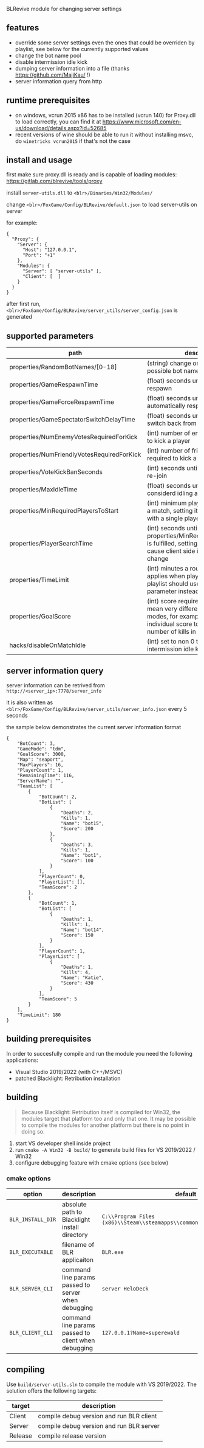 BLRevive module for changing server settings

## features

- override some server settings even the ones that could be overriden by playlist, see below for the currently supported values
- change the bot name pool
- disable intermission idle kick
- dumping server information into a file (thanks https://github.com/MajiKau/ !)
- server information query from http

## runtime prerequisites

- on windows, vcrun 2015 x86 has to be installed (vcrun 140) for Proxy.dll to load correctly, you can find it at https://www.microsoft.com/en-us/download/details.aspx?id=52685
- recent versions of wine should be able to run it without installing msvc, do `winetricks vcrun2015` if that's not the case

## install and usage

first make sure proxy.dll is ready and is capable of loading modules: https://gitlab.com/blrevive/tools/proxy

install `server-utils.dll` to `<blr>/Binaries/Win32/Modules/`

change `<blr>/FoxGame/Config/BLRevive/default.json` to load server-utils on server

for example:
```
{
  "Proxy": {
    "Server": {
      "Host": "127.0.0.1",
      "Port": "+1"
    },
    "Modules": {
      "Server": [ "server-utils" ],
      "Client": [  ]
    }
  }
}
```

after first run, `<blr>/FoxGame/Config/BLRevive/server_utils/server_config.json` is generated

## supported parameters

| path | description |
| --- | --- |
| properties/RandomBotNames/[0-18] | (string) change one of the 19 possible bot names |
| properties/GameRespawnTime | (float) seconds until a player can click respawn |
| properties/GameForceRespawnTime | (float) seconds until a player is automatically respawned |
| properties/GameSpectatorSwitchDelayTime | (float) seconds until a player can switch back from spectator |
| properties/NumEnemyVotesRequiredForKick | (int) number of enemy votes required to kick a player |
| properties/NumFriendlyVotesRequiredForKick | (int) number of friendly votes required to kick a player |
| properties/VoteKickBanSeconds | (int) seconds until a kicked player can re-join |
| properties/MaxIdleTime | (float) seconds until a player is considerd idling and kicked |
| properties/MinRequiredPlayersToStart | (int) minimum player required to start a match, setting it to 1 allows starting with a single player |
| properties/PlayerSearchTime | (int) seconds until a round start after properties/MinRequiredPlayersToStart is fulfilled, setting it too low might cause client side issues during map change |
| properties/TimeLimit | (int) minutes a round should last, only applies when playlist is used, non playlist should use the launch parameter instead |
| properties/GoalScore | (int) score required to win, could mean very different things in different modes, for example it means the individual score to win in DM, and number of kills in TDM |
| hacks/disableOnMatchIdle | (int) set to non 0 to disable intermission idle kick |

## server information query

server information can be retrived from `http://<server_ip>:7778/server_info`

it is also written as `<blr>/FoxGame/Config/BLRevive/server_utils/server_info.json` every 5 seconds

the sample below demonstrates the current server information format

```
{
    "BotCount": 3,
    "GameMode": "tdm",
    "GoalScore": 3000,
    "Map": "seaport",
    "MaxPlayers": 16,
    "PlayerCount": 1,
    "RemainingTime": 116,
    "ServerName": "",
    "TeamList": [
        {
            "BotCount": 2,
            "BotList": [
                {
                    "Deaths": 2,
                    "Kills": 1,
                    "Name": "bot15",
                    "Score": 200
                },
                {
                    "Deaths": 3,
                    "Kills": 1,
                    "Name": "bot1",
                    "Score": 100
                }
            ],
            "PlayerCount": 0,
            "PlayerList": [],
            "TeamScore": 2
        },
        {
            "BotCount": 1,
            "BotList": [
                {
                    "Deaths": 1,
                    "Kills": 1,
                    "Name": "bot14",
                    "Score": 150
                }
            ],
            "PlayerCount": 1,
            "PlayerList": [
                {
                    "Deaths": 1,
                    "Kills": 4,
                    "Name": "Katie",
                    "Score": 430
                }
            ],
            "TeamScore": 5
        }
    ],
    "TimeLimit": 180
}
```

## building prerequisites

In order to succesfully compile and run the module you need the following applications:

- Visual Studio 2019/2022 (with C++/MSVC)
- patched Blacklight: Retribution installation

## building
> Because Blacklight: Retribution itself is compiled for Win32, the modules target that platform too and only that one. It may be possible to compile the modules for another platform but there is no point in doing so.

1. start VS developer shell inside project
2. run `cmake -A Win32 -B build/` to generate build files for VS 2019/2022 / Win32
3. configure debugging feature with cmake options (see below)

### cmake options

| option | description | default |
|---|---|---|
| `BLR_INSTALL_DIR` | absolute path to Blacklight install directory | `C:\\Program Files (x86)\\Steam\\steamapps\\common\\blacklightretribution` |
| `BLR_EXECUTABLE` | filename of BLR applicaiton | `BLR.exe` |
| `BLR_SERVER_CLI` | command line params passed to server when debugging | `server HeloDeck` |
| `BLR_CLIENT_CLI` | command line params passed to client when debugging | `127.0.0.1?Name=superewald` |


## compiling

Use `build/server-utils.sln` to compile the module with VS 2019/2022.
The solution offers the following targets:

| target | description |
|---|---|
| Client | compile debug version and run BLR client |
| Server | compile debug version and run BLR server |
| Release | compile release version |
